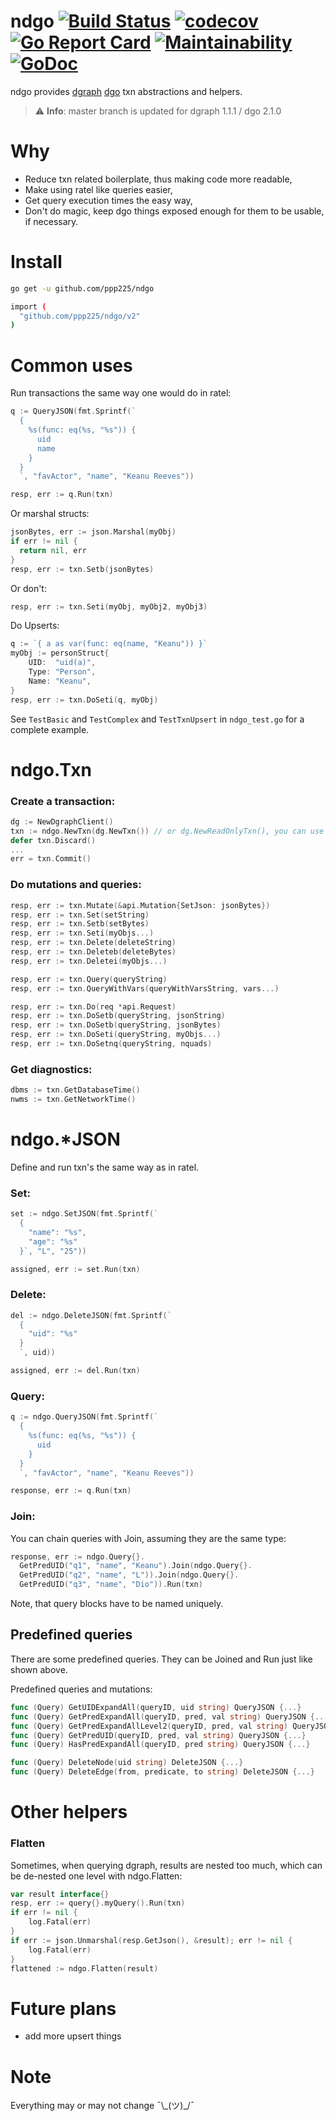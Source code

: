 # ndgo [![Build Status](https://travis-ci.org/ppp225/ndgo.svg?branch=master)](https://travis-ci.org/ppp225/ndgo)    [![codecov](https://codecov.io/gh/ppp225/ndgo/branch/master/graph/badge.svg)](https://codecov.io/gh/ppp225/ndgo)    [![Go Report Card](https://goreportcard.com/badge/github.com/ppp225/ndgo)](https://goreportcard.com/report/github.com/ppp225/ndgo)    [![Maintainability](https://api.codeclimate.com/v1/badges/7954fe4d199f0426bb5d/maintainability)](https://codeclimate.com/github/ppp225/ndgo/maintainability)   [![GoDoc](https://godoc.org/github.com/ppp225/ndgo?status.svg)](https://godoc.org/github.com/ppp225/ndgo)   
ndgo provides [dgraph](https://github.com/dgraph-io) [dgo](https://github.com/dgraph-io/dgo) txn abstractions and helpers.

> ⚠️ **Info**: master branch is updated for dgraph 1.1.1 / dgo 2.1.0

# Why

* Reduce txn related boilerplate, thus making code more readable,
* Make using ratel like queries easier,
* Get query execution times the easy way,
* Don't do magic, keep dgo things exposed enough for them to be usable, if necessary.

# Install

```bash
go get -u github.com/ppp225/ndgo
```

```bash
import (
  "github.com/ppp225/ndgo/v2"
)
```

# Common uses

Run transactions the same way one would do in ratel:

```go
q := QueryJSON(fmt.Sprintf(`
  {
    %s(func: eq(%s, "%s")) {
      uid
      name
    }
  }
  `, "favActor", "name", "Keanu Reeves"))

resp, err := q.Run(txn)
```

Or marshal structs:

```go
jsonBytes, err := json.Marshal(myObj)
if err != nil {
  return nil, err
}
resp, err := txn.Setb(jsonBytes)
```

Or don't:

```go
resp, err := txn.Seti(myObj, myObj2, myObj3)
```

Do Upserts:

```go
q := `{ a as var(func: eq(name, "Keanu")) }`
myObj := personStruct{
	UID:  "uid(a)",
	Type: "Person",
	Name: "Keanu",
}
resp, err := txn.DoSeti(q, myObj)
```

See `TestBasic` and `TestComplex` and `TestTxnUpsert` in `ndgo_test.go` for a complete example.

# ndgo.Txn

### Create a transaction:

```go
dg := NewDgraphClient()
txn := ndgo.NewTxn(dg.NewTxn()) // or dg.NewReadOnlyTxn(), you can use any dgo.txn options you like. You can also use ndgo.NewTxnWithContext(ctx, txn)
defer txn.Discard()
...
err = txn.Commit()
```

### Do mutations and queries:

```go
resp, err := txn.Mutate(&api.Mutation{SetJson: jsonBytes})
resp, err := txn.Set(setString)
resp, err := txn.Setb(setBytes)
resp, err := txn.Seti(myObjs...)
resp, err := txn.Delete(deleteString)
resp, err := txn.Deleteb(deleteBytes)
resp, err := txn.Deletei(myObjs...)

resp, err := txn.Query(queryString)
resp, err := txn.QueryWithVars(queryWithVarsString, vars...)

resp, err := txn.Do(req *api.Request)
resp, err := txn.DoSetb(queryString, jsonString)
resp, err := txn.DoSetb(queryString, jsonBytes)
resp, err := txn.DoSeti(queryString, myObjs...)
resp, err := txn.DoSetnq(queryString, nquads)
```

### Get diagnostics:

```go
dbms := txn.GetDatabaseTime()
nwms := txn.GetNetworkTime()
```

# ndgo.*JSON

Define and run txn's the same way as in ratel.

### Set:

```go
set := ndgo.SetJSON(fmt.Sprintf(`
  {
    "name": "%s",
    "age": "%s"
  }`, "L", "25"))

assigned, err := set.Run(txn)
```

### Delete:

```go
del := ndgo.DeleteJSON(fmt.Sprintf(`
  {
    "uid": "%s"
  }
  `, uid))

assigned, err := del.Run(txn)
```

### Query:

```go
q := ndgo.QueryJSON(fmt.Sprintf(`
  {
    %s(func: eq(%s, "%s")) {
      uid
    }
  }
  `, "favActor", "name", "Keanu Reeves"))

response, err := q.Run(txn)
```

### Join:

You can chain queries with Join, assuming they are the same type:

```go
response, err := ndgo.Query{}.
  GetPredUID("q1", "name", "Keanu").Join(ndgo.Query{}.
  GetPredUID("q2", "name", "L")).Join(ndgo.Query{}.
  GetPredUID("q3", "name", "Dio")).Run(txn)
```

Note, that query blocks have to be named uniquely.

## Predefined queries

There are some predefined queries. They can be Joined and Run just like shown above.

Predefined queries and mutations:

```go
func (Query) GetUIDExpandAll(queryID, uid string) QueryJSON {...}
func (Query) GetPredExpandAll(queryID, pred, val string) QueryJSON {...}
func (Query) GetPredExpandAllLevel2(queryID, pred, val string) QueryJSON {...}
func (Query) GetPredUID(queryID, pred, val string) QueryJSON {...}
func (Query) HasPredExpandAll(queryID, pred string) QueryJSON {...}

func (Query) DeleteNode(uid string) DeleteJSON {...}
func (Query) DeleteEdge(from, predicate, to string) DeleteJSON {...}
```

# Other helpers

### Flatten

Sometimes, when querying dgraph, results are nested too much, which can be de-nested one level with ndgo.Flatten:

```go
var result interface{}
resp, err := query{}.myQuery().Run(txn)
if err != nil {
	log.Fatal(err)
}
if err := json.Unmarshal(resp.GetJson(), &result); err != nil {
	log.Fatal(err)
}
flattened := ndgo.Flatten(result)
```

# Future plans

* add more upsert things

# Note

Everything may or may not change ¯\\\_(ツ)\_/¯
